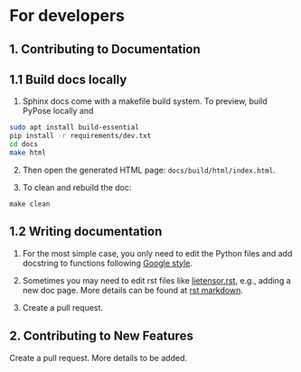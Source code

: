 # For developers

## 1. Contributing to Documentation

## 1.1 Build docs locally

1. Sphinx docs come with a makefile build system. To preview, build PyPose locally and

```bash
sudo apt install build-essential
pip install -r requirements/dev.txt
cd docs
make html
```

2. Then open the generated HTML page: `docs/build/html/index.html`.

3. To clean and rebuild the doc:
```
make clean
```


## 1.2 Writing documentation

1. For the most simple case, you only need to edit the Python files and add docstring to functions following [Google style](https://sphinxcontrib-napoleon.readthedocs.io/en/latest/example_google.html).

2. Sometimes you may need to edit rst files like [lietensor.rst](docs/source/lietensor.rst), e.g., adding a new doc page.
More details can be found at [rst markdown](https://www.sphinx-doc.org/en/master/usage/restructuredtext/basics.html).

3. Create a pull request.

## 2. Contributing to New Features

Create a pull request. More details to be added.
